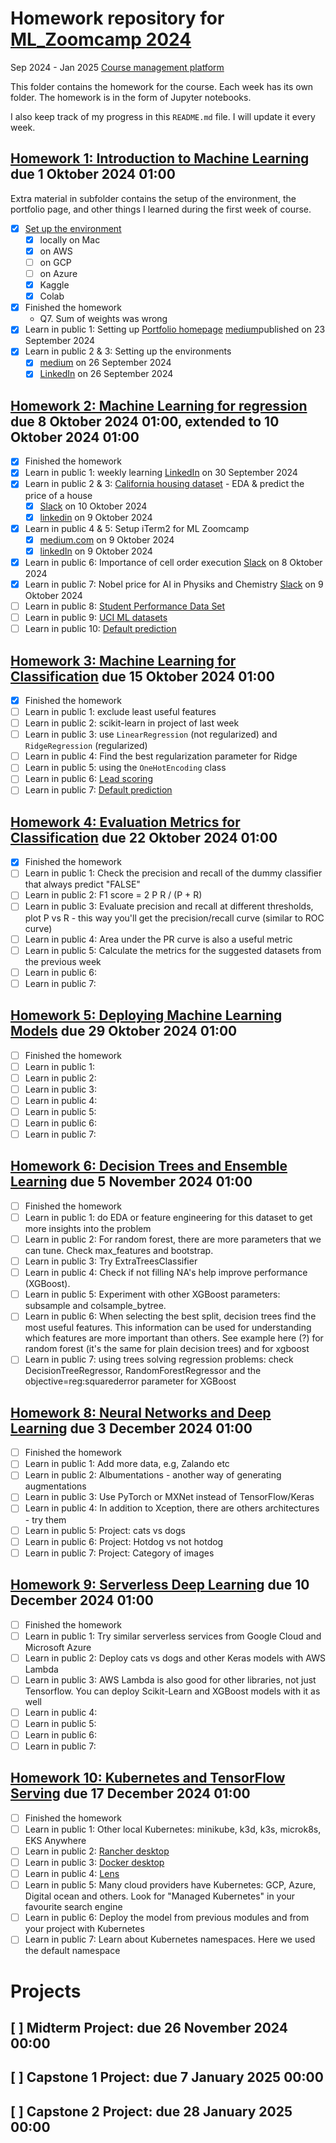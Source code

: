 # Homework repository for [ML_Zoomcamp 2024](https://github.com/DataTalksClub/machine-learning-zoomcamp)

Sep 2024 - Jan 2025
[Course management platform](https://courses.datatalks.club/ml-zoomcamp-2024/)

This folder contains the homework for the course. Each week has its own folder. The homework is in the form of Jupyter notebooks.

I also keep track of my progress in this `README.md` file. I will update it every week.

## [Homework 1: Introduction to Machine Learning](./01-intro/homework_01_till_meineke.ipynb) due 1 Oktober 2024 01:00

Extra material in subfolder contains the setup of the environment, the portfolio page, and other things I learned during the first week of course.

- [x] [Set up the environment](./01-intro/Setup_environment.md)
  - [x] locally on Mac
  - [x] on AWS
  - [ ] on GCP
  - [ ] on Azure
  - [x] Kaggle
  - [x] Colab
- [x] Finished the homework
  - Q7. Sum of weights was wrong
- [x] Learn in public 1: Setting up [Portfolio homepage](till.meineke.github.io) [medium](https://medium.com/@till.meineke/how-to-setup-a-portfolio-page-on-github-io-3b951fc94f22)published on 23 September 2024
- [x] Learn in public 2 & 3: Setting up the environments
  - [x] [medium](https://medium.com/@till.meineke/setting-up-the-environments-for-ml-zoomcamp-2024-eceb6e42e36e) on 26 September 2024
  - [x] [LinkedIn](https://www.linkedin.com/posts/tillmeineke_setting-up-the-environments-for-ml-zoomcamp-activity-7244840475675807745-ExVD?utm_source=share&utm_medium=member_desktop) on 26 September 2024
<!-- - [ ] Learn in public 4:
- [ ] Learn in public 5: Setup macBook
- [ ] Learn in public 6: Setup iTerm2
- [ ] Learn in public 7: Setup VSCode
- [ ] Learn in public 8: Organize the homework repository
- [ ] Learn in public 9: `.dotfiles`? -->

## [Homework 2: Machine Learning for regression](./02-regression/homework_02_till_meineke.ipynb) due 8 Oktober 2024 01:00, extended to 10 Oktober 2024 01:00

- [x] Finished the homework
- [x] Learn in public 1: weekly learning [LinkedIn](https://www.linkedin.com/pulse/learning-ml-zoomcamp-week-1-introduction-till-meineke-k05mc) on 30 September 2024
- [x] Learn in public 2 & 3: [California housing dataset](https://scikit-learn.org/stable/modules/generated/sklearn.datasets.fetch_california_housing.html) -  EDA & predict the price of a house
  - [x] [Slack](https://datatalks-club.slack.com/archives/C0288NJ5XSA/p1728512104462489) on 10 Oktober 2024
  - [x] [linkedin](https://www.linkedin.com/pulse/eda-california-housing-dataset-till-meineke-pr3mf) on 9 Oktober 2024
- [x] Learn in public 4 & 5: Setup iTerm2 for ML Zoomcamp
  - [x] [medium.com](https://medium.com/@till.meineke/costumize-your-terminal-for-ml-zoomcamp-2024-b1530b6a6bf0) on 9 Oktober 2024
  - [x] [linkedIn](https://www.linkedin.com/posts/tillmeineke_costumize-your-terminal-for-ml-zoomcamp-2024-activity-7249898785428963328-1rcC?utm_source=share&utm_medium=member_desktop) on 9 Oktober 2024
- [x] Learn in public 6: Importance of cell order execution [Slack](https://datatalks-club.slack.com/archives/C0288NJ5XSA/p1728406911333039?thread_ts=1728406320.928139&cid=C0288NJ5XSA) on 8 Oktober 2024
- [x] Learn in public 7: Nobel price for AI in Physiks and Chemistry [Slack](https://datatalks-club.slack.com/archives/C0288NJ5XSA/p1728473909631359?thread_ts=1728421282.172389&channel=C0288NJ5XSA&message_ts=1728473909.631359) on 9 Oktober 2024
- [ ] Learn in public 8: [Student Performance Data Set](https://archive.ics.uci.edu/dataset/320/student+performance)
- [ ] Learn in public 9: [UCI ML datasets](https://archive.ics.uci.edu/datasets)
- [ ] Learn in public 10: [Default prediction](https://archive.ics.uci.edu/dataset/350/default+of+credit+card+clients)

## [Homework 3: Machine Learning for Classification](./03-classification/homework_03_till_meineke.ipynb) due 15 Oktober 2024 01:00

- [x] Finished the homework
- [ ] Learn in public 1: exclude least useful features
- [ ] Learn in public 2: scikit-learn in project of last week
- [ ] Learn in public 3: use `LinearRegression` (not regularized) and `RidgeRegression` (regularized)
- [ ] Learn in public 4: Find the best regularization parameter for Ridge
- [ ] Learn in public 5: using the `OneHotEncoding` class
- [ ] Learn in public 6: [Lead scoring](https://www.kaggle.com/ashydv/leads-dataset)
- [ ] Learn in public 7: [Default prediction](https://archive.ics.uci.edu/dataset/350/default+of+credit+card+clients)

## [Homework 4: Evaluation Metrics for Classification]() due 22 Oktober 2024 01:00

- [x] Finished the homework
- [ ] Learn in public 1: Check the precision and recall of the dummy classifier that always predict "FALSE"
- [ ] Learn in public 2: F1 score = 2 P R / (P + R)
- [ ] Learn in public 3: Evaluate precision and recall at different thresholds, plot P vs R - this way you'll get the precision/recall curve (similar to ROC curve)
- [ ] Learn in public 4: Area under the PR curve is also a useful metric
- [ ] Learn in public 5: Calculate the metrics for the suggested datasets from the previous week
- [ ] Learn in public 6:
- [ ] Learn in public 7:

## [Homework 5: Deploying Machine Learning Models]() due 29 Oktober 2024 01:00

- [ ] Finished the homework
- [ ] Learn in public 1:
- [ ] Learn in public 2:
- [ ] Learn in public 3:
- [ ] Learn in public 4:
- [ ] Learn in public 5:
- [ ] Learn in public 6:
- [ ] Learn in public 7:

## [Homework 6: Decision Trees and Ensemble Learning]() due 5 November 2024 01:00

- [ ] Finished the homework
- [ ] Learn in public 1: do EDA or feature engineering for this dataset to get more insights into the problem
- [ ] Learn in public 2: For random forest, there are more parameters that we can tune. Check max_features and bootstrap.
- [ ] Learn in public 3: Try ExtraTreesClassifier
- [ ] Learn in public 4: Check if not filling NA's help improve performance (XGBoost).
- [ ] Learn in public 5: Experiment with other XGBoost parameters: subsample and colsample_bytree.
- [ ] Learn in public 6: When selecting the best split, decision trees find the most useful features. This information can be used for understanding which features are more important than others. See example here (?) for random forest (it's the same for plain decision trees) and for xgboost
- [ ] Learn in public 7: using trees solving regression problems: check DecisionTreeRegressor, RandomForestRegressor and the objective=reg:squarederror parameter for XGBoost

## [Homework 8: Neural Networks and Deep Learning]() due 3 December 2024 01:00

- [ ] Finished the homework
- [ ] Learn in public 1: Add more data, e.g, Zalando etc
- [ ] Learn in public 2: Albumentations - another way of generating augmentations
- [ ] Learn in public 3: Use PyTorch or MXNet instead of TensorFlow/Keras
- [ ] Learn in public 4: In addition to Xception, there are others architectures - try them
- [ ] Learn in public 5: Project: cats vs dogs
- [ ] Learn in public 6: Project: Hotdog vs not hotdog
- [ ] Learn in public 7: Project: Category of images

## [Homework 9: Serverless Deep Learning]() due 10 December 2024 01:00

- [ ] Finished the homework
- [ ] Learn in public 1: Try similar serverless services from Google Cloud and Microsoft Azure
- [ ] Learn in public 2: Deploy cats vs dogs and other Keras models with AWS Lambda
- [ ] Learn in public 3: AWS Lambda is also good for other libraries, not just Tensorflow. You can deploy Scikit-Learn and XGBoost models with it as well
- [ ] Learn in public 4:
- [ ] Learn in public 5:
- [ ] Learn in public 6:
- [ ] Learn in public 7:

## [Homework 10: Kubernetes and TensorFlow Serving]() due 17 December 2024 01:00

- [ ] Finished the homework
- [ ] Learn in public 1: Other local Kubernetes: minikube, k3d, k3s, microk8s, EKS Anywhere
- [ ] Learn in public 2: [Rancher desktop](https://rancherdesktop.io/)
- [ ] Learn in public 3: [Docker desktop](https://www.docker.com/products/docker-desktop/)
- [ ] Learn in public 4: [Lens](https://k8slens.dev/)
- [ ] Learn in public 5: Many cloud providers have Kubernetes: GCP, Azure, Digital ocean and others. Look for "Managed Kubernetes" in your favourite search engine
- [ ] Learn in public 6: Deploy the model from previous modules and from your project with Kubernetes
- [ ] Learn in public 7: Learn about Kubernetes namespaces. Here we used the default namespace

# Projects

## [ ] Midterm Project: due 26 November 2024 00:00
## [ ] Capstone 1 Project: due 7 January 2025 00:00
## [ ] Capstone 2 Project: due 28 January 2025 00:00